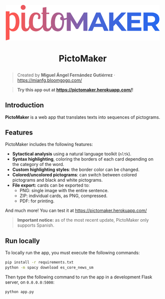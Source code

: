 <p align="center">
    <img src="./static/img/logos/logo-dark.png" width="500px">
</p>

<h1 align="center"><p align="center">PictoMaker</h1></h1>

> Created by **Miguel Ángel Fernández Gutiérrez** · https://mianfg.bloomgogo.com/

> **Try this app out at <https://pictomaker.herokuapp.com/>!**

## Introduction

**PictoMaker** is a web app that translates texts into sequences of pictograms.

## Features

PictoMaker includes the following features:

* **Sytactical analysis** using a natural language toolkit (`nltk`).
* **Syntax highlighting**, coloring the borders of each card depending on the category of the word.
* **Custom highlighting styles**: the border color can be changed.
* **Colored/uncolored pictograms**: can switch between colored pictograms and black and white pictograms.
* **File export:** cards can be exported to:
  * PNG: single image with the entire sentence.
  * ZIP: individual cards, as PNG, compressed.
  * PDF: for printing.

And much more! You can test it at <https://pictomaker.herokuapp.com/>

> **Important notice:** as of the most recent update, PictoMaker only supports Spanish.

## Run locally

To locally run the app, you must execute the following commands:

```bash
pip install -r requirements.txt
python -m spacy download es_core_news_sm
```

Then type the following command to run the app in a development Flask server, on `0.0.0.0:5000`:

```bash
python app.py
```